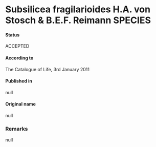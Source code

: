 Subsilicea fragilarioides H.A. von Stosch & B.E.F. Reimann SPECIES
=======

#### Status
ACCEPTED

#### According to
The Catalogue of Life, 3rd January 2011

#### Published in
null

#### Original name
null

### Remarks
null